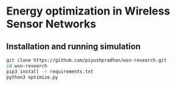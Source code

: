 # Energy optimization in Wireless Sensor Networks

## Installation and running simulation
```bash
git clone https://github.com/piyushpradhan/wsn-research.git
cd wsn-research
pip3 install -r requirements.txt
python3 optimize.py
```